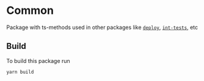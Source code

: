 # Common
Package with ts-methods used in other packages like [`deploy`](../deploy/), [`int-tests`](../int-tests/), etc

## Build
To build this package run

```bash
yarn build
```